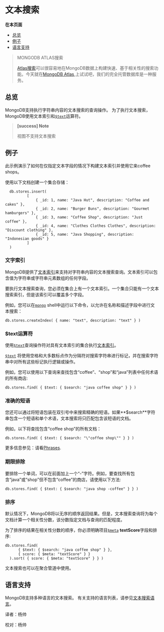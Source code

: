 # 文本搜索

**在本页面**

* [总览](./#Overview)
* [例子](./#Example)
* [语言支持](./#Language)

> MONGODB ATLAS搜索
>
> [Atlas搜索](https://docs.atlas.mongodb.com/atlas-search)可以很容易地在MongoDB数据上构建快速、基于相关性的搜索功能。今天就在[MongoDB Atlas](https://www.mongodb.com/cloud/atlas?tck=docs_server),上试试吧，我们的完全托管数据库是一种服务。

## 总览

MongoDB支持执行字符串内容的文本搜索的查询操作。 为了执行文本搜索，MongoDB使用文本索引和[`$text`](./)运算符。

> **\[success\] Note**
>
> 视图不支持文本搜索

## 例子

此示例演示了如何在仅指定文本字段的情况下构建文本索引并使用它来coffee shops。

使用以下文档创建一个集合存储：

```text
  db.stores.insert(
          [
              { _id: 1, name: "Java Hut", description: "Coffee and cakes" },
              { _id: 2, name: "Burger Buns", description: "Gourmet hamburgers" },
              { _id: 3, name: "Coffee Shop", description: "Just coffee" },  
              { _id: 4, name: "Clothes Clothes Clothes", description: "Discount clothing" }, 
              { _id: 5, name: "Java Shopping", description: "Indonesian goods" } 
          ]
  )
```

### 文字索引

MongoDB提供了[文本索引](https://docs.mongodb.com/master/core/index-text/#index-feature-text)来支持对字符串内容的文本搜索查询。文本索引可以包含值为字符串或字符串元素数组的任何字段。

要执行文本搜索查询，您必须在集合上有一个文本索引。一个集合只能有一个文本搜索索引，但是该索引可以覆盖多个字段。

例如，您可以在[`mongo`](https://docs.mongodb.com/master/reference/program/mongo/#bin.mongo) shell中运行以下命令，以允许在名称和描述字段中进行文本搜索：

```text
db.stores.createIndex( { name: "text", description: "text" } )
```

### $text运算符

使用[`$text`](https://docs.mongodb.com/master/reference/operator/query/text/#op._S_text)查询操作符对具有文本索引的集合执行[文本索引](https://docs.mongodb.com/master/core/index-text/#index-feature-text)。

[`$text`](https://docs.mongodb.com/master/reference/operator/query/text/#op._S_text) 将使用空格和大多数标点作为分隔符对搜索字符串进行标记，并在搜索字符串中对所有这些标记执行逻辑或操作。

例如，您可以使用以下查询来查找包含“coffee”、“shop”和“java”列表中任何术语的所有商店:

```text
db.stores.find( { $text: { $search: "java coffee shop" } } )
```

### 准确的短语

您还可以通过将短语包装在双引号中来搜索精确的短语。如果**$search**字符串包含一个短语和单个术语，文本搜索将只匹配包含该短语的文档。

例如，以下将查找包含“coffee shop”的所有文档：

```text
db.stores.find( { $text: { $search: "\"coffee shop\"" } } )
```

更多信息参见：请看[Phrases](https://docs.mongodb.com/manual/reference/operator/query/text/#text-operator-phrases).

### 期限排除

要排除一个单词，可以在前面加上一个“-”字符。例如，要查找所有包含“java”或“shop”但不包含“coffee”的商店，请使用以下方法:

```text
db.stores.find( { $text: { $search: "java shop -coffee" } } )
```

### 排序

默认情况下，MongoDB将以无序的顺序返回结果。但是，文本搜索查询将为每个文档计算一个相关性分数，该分数指定文档与查询的匹配程度。

为了排序的结果在相关性分数的顺序，你必须明确项目[`$meta`](https://docs.mongodb.com/master/reference/operator/aggregation/meta/#proj._S_meta) **textScore**字段和排序:

```text
db.stores.find( 
      { $text: { $search: "java coffee shop" } },
      { score: { $meta: "textScore" } }
  ).sort( { score: { $meta: "textScore" } } )
```

文本搜索也可以在聚合管道中使用。

## 语言支持

MongoDB支持多种语言的文本搜索。 有关支持的语言列表，请参见[文本搜索语言](https://docs.mongodb.com/manual/reference/text-search-languages/)。

译者：杨帅

校对：杨帅

